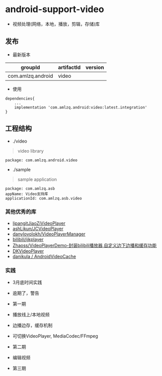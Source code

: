 # android-support-video
- 视频处理(网络，本地，播放，剪辑，存储)库

## 发布
* 最新版本

| groupId | artifactId | version |
| -------- | -------- | -------- |
| com.amlzq.android | video |  |

* 使用
```
dependencies{
    ...
    implementation 'com.amlzq.android:video:latest.integration'
}
```

## 工程结构
* ./video
> video library
```
package: com.amlzq.android.video
```
* ./sample
> sample application
```
package: com.amlzq.asb
appName: Video支持库
applicationId: com.amlzq.asb.video
```

### 其他优秀的库
- [lipangitJiaoZiVideoPlayer](https://github.com/lipangit/JiaoZiVideoPlayer)
- [ashLikun/JCVideoPlayer](https://github.com/ashLikun/JCVideoPlayer)
- [danylovolokh/VideoPlayerManager](https://github.com/danylovolokh/VideoPlayerManager)
- [bilibili/ijkplayer](https://github.com/Bilibili/ijkplayer)
- [Zhaoss/VideoPlayerDemo-封装bilibili播放器,自定义边下边播和缓存功能](https://github.com/Zhaoss/VideoPlayerDemo)
- [DKVideoPlayer](https://github.com/dueeeke/DKVideoPlayer)
- [danikula / AndroidVideoCache](https://github.com/danikula/AndroidVideoCache)

### 实践
- 3月底时间实践
- 逾期了，警告

- 第一期
- 播放线上/本地视频
- 边播边存，缓存机制
- 可切换VideoPlayer, MediaCodec/FFmpeg

- 第二期
- 编辑视频

- 第三期
